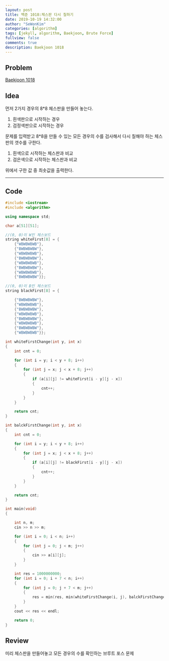 ```yaml
---
layout: post
title: 백준 1018:체스판 다시 칠하기
date: 2019-10-19 14:32:00
author: "SeWonKim"
categories: [algorithm]
tags: [jekyll, algorithm, Baekjoon, Brute Force]
fullview: false
comments: true
description: Baekjoon 1018
---
```


## Problem

[Baekjoon 1018](https://www.acmicpc.net/problem/1018)

## Idea

먼저 2가지 경우의 8*8 체스판을 만들어 놓는다.     
1. 흰색판으로 시작하는 경우
2. 검정색판으로 시작하는 경우

문제를 입력받고 8*8을 만들 수 있는 모든 경우의 수를 검사해서 다시 칠해야 하는 체스판의 갯수를 구한다.     
1. 흰색으로 시작하는 체스판과 비교
2. 검은색으로 시작하는 체스판과 비교

위에서 구한 값 중 최솟값을 출력한다.

---

## Code

```cpp
#include <iostream>
#include <algorithm>

using namespace std;

char a[51][51];

//(0, 0)이 W인 체스보드
string whiteFirst[8] = {
    {"WBWBWBWB"},
    {"BWBWBWBW"},
    {"WBWBWBWB"},
    {"BWBWBWBW"},
    {"WBWBWBWB"},
    {"BWBWBWBW"},
    {"WBWBWBWB"},
    {"BWBWBWBW"}};

//(0, 0)이 B인 체스보드
string blackFirst[8] = {

    {"BWBWBWBW"},
    {"WBWBWBWB"},
    {"BWBWBWBW"},
    {"WBWBWBWB"},
    {"BWBWBWBW"},
    {"WBWBWBWB"},
    {"BWBWBWBW"},
    {"WBWBWBWB"}};

int whiteFirstChange(int y, int x)
{
    int cnt = 0;

    for (int i = y; i < y + 8; i++)
    {
        for (int j = x; j < x + 8; j++)
        {
            if (a[i][j] != whiteFirst[i - y][j - x])
            {
                cnt++;
            }
        }
    }

    return cnt;
}

int balckFirstChange(int y, int x)
{
    int cnt = 0;

    for (int i = y; i < y + 8; i++)
    {
        for (int j = x; j < x + 8; j++)
        {
            if (a[i][j] != blackFirst[i - y][j - x])
            {
                cnt++;
            }
        }
    }

    return cnt;
}

int main(void)
{

    int n, m;
    cin >> n >> m;

    for (int i = 0; i < n; i++)
    {
        for (int j = 0; j < m; j++)
        {
            cin >> a[i][j];
        }
    }

    int res = 1000000000;
    for (int i = 0; i + 7 < n; i++)
    {
        for (int j = 0; j + 7 < m; j++)
        {
            res = min(res, min(whiteFirstChange(i, j), balckFirstChange(i, j)));
        }
    }
    cout << res << endl;

    return 0;
}
```

## Review
미리 체스판을 만들어놓고 모든 경우의 수를 확인하는 브루트 포스 문제
